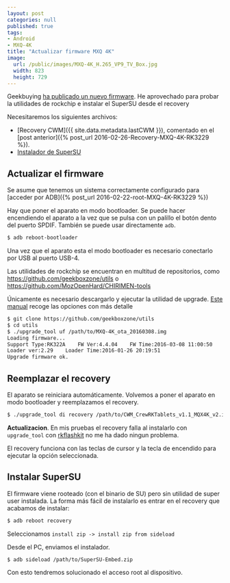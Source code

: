 ```yaml
---
layout: post
categories: null
published: true
tags:
- Android
- MXQ-4K
title: "Actualizar firmware MXQ 4K"
image:
  url: /public/images/MXQ-4K_H.265_VP9_TV_Box.jpg
  width: 823
  height: 729
---
```



Geekbuying [ha publicado un nuevo firmware](http://blog.geekbuying.com/index.php/2016/03/21/mxq-4k-rk3229-smart-tv-box-firmware-update-2/). He aprovechado para probar la utilidades de rockchip e instalar el SuperSU desde el recovery

<!-- leer mas -->

Necesitaremos los siguientes archivos:

* [Recovery CWM]({{ site.data.metadata.lastCWM }}), comentado en el [post anterior]({% post_url 2016-02-26-Recovery-MXQ-4K-RK3229 %}).
* [Instalador de SuperSU](http://su.chainfire.eu/SuperSU-Embed.zip)



## Actualizar el firmware ##

Se asume que tenemos un sistema correctamente configurado para [acceder por ADB]({% post_url 2016-02-22-root-MXQ-4K-RK3229 %})

Hay que poner el aparato en modo bootloader. Se puede hacer encendiendo el aparato a la vez que se pulsa con un palillo el botón dento del puerto SPDIF. También se puede usar directamente `adb`.

```bash
$ adb reboot-bootloader
```
Una vez que el aparato esta el modo bootloader es necesario conectarlo por USB al puerto USB-4.

Las utilidades de rockchip se encuentran en multitud de repositorios, como  https://github.com/geekboxzone/utils o https://github.com/MozOpenHard/CHIRIMEN-tools

Únicamente es necesario descargarlo y ejecutar la utilidad de upgrade. [Este manual](http://wiki.radxa.com/Rock/flash_the_image) recoge las opciones con más detalle

```bash
$ git clone https://github.com/geekboxzone/utils
$ cd utils
$ ./upgrade_tool uf /path/to/MXQ-4K_ota_20160308.img 
Loading firmware...
Support Type:RK322A    FW Ver:4.4.04    FW Time:2016-03-08 11:00:50
Loader ver:2.29    Loader Time:2016-01-26 20:19:51
Upgrade firmware ok.
```

## Reemplazar el recovery ##

El aparato se reiniciara automáticamente. Volvemos a poner el aparato en modo bootloader y reemplazamos el recovery.

```bash
$ ./upgrade_tool di recovery /path/to/CWM_CrewRKTablets_v1.1_MQX4K_v2.img
```

**Actualizacion**. En mis pruebas el recovery falla al instalarlo con `upgrade_tool` con [rkflashkit](https://github.com/linuxerwang/rkflashkit) no me ha dado ningun problema.

El recovery funciona con las teclas de cursor y la tecla de encendido para ejecutar la opción seleccionada.

## Instalar SuperSU ##

El firmware viene rooteado (con el binario de SU) pero sin utilidad de super user instalada. La forma más fácil de instalarlo es entrar en el recovery que acabamos de instalar:

```bash
$ adb reboot recovery
```

Seleccionamos `install zip -> install zip from sideload`

Desde el PC, enviamos el instalador.

```bash
$ adb sideload /path/to/SuperSU-Embed.zip
```

Con esto tendremos solucionado el acceso root al dispositivo.
